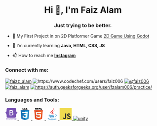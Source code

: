 <h1 align="center">Hi 👋, I'm Faiz Alam</h1>
<h3 align="center">Just trying to be better.</h3>

- 🔭 My First Project in on 2D Platformer Game [2D Game Using Godot](https://faizz006.itch.io/godot-2d-game)

- 🌱 I’m currently learning **Java, HTML, CSS, JS**

- 📫 How to reach me **[Instagram](https://www.instagram.com/faizz_alam/?hl=en)**

<h3 align="left">Connect with me:</h3>
<p align="left">
<a href="https://instagram.com/faizz_alam" target="blank"><img align="center" src="https://raw.githubusercontent.com/rahuldkjain/github-profile-readme-generator/master/src/images/icons/Social/instagram.svg" alt="faizz_alam" height="30" width="40" /></a>
<a https://www.codechef.com/users/faiz006 target="blank"><img align="center" src="https://cdn.jsdelivr.net/npm/simple-icons@3.1.0/icons/codechef.svg" alt="https://www.codechef.com/users/faiz006" height="30" width="40" /></a>
<a href="https://www.hackerrank.com/@faiz006" target="blank"><img align="center" src="https://raw.githubusercontent.com/rahuldkjain/github-profile-readme-generator/master/src/images/icons/Social/hackerrank.svg" alt="@faiz006" height="30" width="40" /></a>
<a href="https://www.leetcode.com/faiz_alam" target="blank"><img align="center" src="https://raw.githubusercontent.com/rahuldkjain/github-profile-readme-generator/master/src/images/icons/Social/leet-code.svg" alt="faiz_alam" height="30" width="40" /></a>
<a href="https://auth.geeksforgeeks.org/user/https://auth.geeksforgeeks.org/user/fzalam006/practice/" target="blank"><img align="center" src="https://raw.githubusercontent.com/rahuldkjain/github-profile-readme-generator/master/src/images/icons/Social/geeks-for-geeks.svg" alt="https://auth.geeksforgeeks.org/user/fzalam006/practice/" height="30" width="40" /></a>
</p>

<h3 align="left">Languages and Tools:</h3>
<p align="left"> <a href="https://getbootstrap.com" target="_blank" rel="noreferrer"> <img src="https://raw.githubusercontent.com/devicons/devicon/master/icons/bootstrap/bootstrap-plain-wordmark.svg" alt="bootstrap" width="40" height="40"/> </a> <a href="https://www.w3schools.com/css/" target="_blank" rel="noreferrer"> <img src="https://raw.githubusercontent.com/devicons/devicon/master/icons/css3/css3-original-wordmark.svg" alt="css3" width="40" height="40"/> </a> <a href="https://www.w3.org/html/" target="_blank" rel="noreferrer"> <img src="https://raw.githubusercontent.com/devicons/devicon/master/icons/html5/html5-original-wordmark.svg" alt="html5" width="40" height="40"/> </a> <a href="https://www.java.com" target="_blank" rel="noreferrer"> <img src="https://raw.githubusercontent.com/devicons/devicon/master/icons/java/java-original.svg" alt="java" width="40" height="40"/> </a> <a href="https://developer.mozilla.org/en-US/docs/Web/JavaScript" target="_blank" rel="noreferrer"> <img src="https://raw.githubusercontent.com/devicons/devicon/master/icons/javascript/javascript-original.svg" alt="javascript" width="40" height="40"/> </a> <a href="https://unity.com/" target="_blank" rel="noreferrer"> <img src="https://www.vectorlogo.zone/logos/unity3d/unity3d-icon.svg" alt="unity" width="40" height="40"/> </a> </p>

